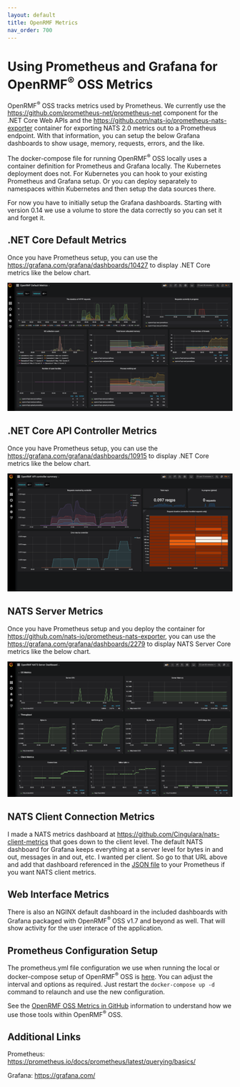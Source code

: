 ```yaml
---
layout: default
title: OpenRMF Metrics
nav_order: 700
---
```


# Using Prometheus and Grafana for OpenRMF<sup>&reg;</sup> OSS Metrics

OpenRMF<sup>&reg;</sup> OSS tracks metrics used by Prometheus. We currently use the https://github.com/prometheus-net/prometheus-net component for the .NET Core Web APIs and the https://github.com/nats-io/prometheus-nats-exporter container for exporting NATS 2.0 metrics out to a Prometheus endpoint. With that information, you can setup the below Grafana dashboards to show usage, memory, requests, errors, and the like. 

The docker-compose file for running OpenRMF<sup>&reg;</sup> OSS locally uses a container definition for Prometheus and Grafana locally. The Kubernetes deployment does not. For Kubernetes you can hook to your existing Prometheus and Grafana setup. Or you can deploy separately to namespaces within Kubernetes and then setup the data sources there.

For now you have to initially setup the Grafana dashboards. Starting with version 0.14 we use a volume to store the data correctly so
you can set it and forget it.

## .NET Core Default Metrics
Once you have Prometheus setup, you can use the https://grafana.com/grafana/dashboards/10427 to display .NET Core metrics like the below chart. 

![Default Metrics](./assets/metrics-aspnet-core-default.png)

## .NET Core API Controller Metrics
Once you have Prometheus setup, you can use the https://grafana.com/grafana/dashboards/10915 to display .NET Core metrics like the below chart. 

![API Metrics](./assets/metrics-api-controller-summary.png)

## NATS Server Metrics
Once you have Prometheus setup and you deploy the container for https://github.com/nats-io/prometheus-nats-exporter, you can use the https://grafana.com/grafana/dashboards/2279 to display NATS Server Core metrics like the below chart. 

![NATS Server Metrics](./assets/metrics-nats-server.png)

## NATS Client Connection Metrics
I made a NATS metrics dashboard at https://github.com/Cingulara/nats-client-metrics that goes down to the client level. The default 
NATS dashboard for Grafana keeps everything at a server level for bytes in and out, messages in and out, etc. I wanted per client. 
So go to that URL above and add that dashboard referenced in the [JSON file](https://raw.githubusercontent.com/Cingulara/nats-client-metrics/master/grafana-dashboard.json) to your Prometheus if you want NATS client metrics. 

## Web Interface Metrics
There is also an NGINX default dashboard in the included dashboards with Grafana packaged with OpenRMF<sup>&reg;</sup> OSS v1.7 and beyond as well. That will show activity for the user interace of the application.

## Prometheus Configuration Setup
The prometheus.yml file configuration we use when running the local or docker-compose setup of OpenRMF<sup>&reg;</sup> OSS is 
[here](https://github.com/Cingulara/openrmf-docs/blob/master/scripts/prometheus.yml). You can adjust 
the interval and options as required. Just restart the `docker-compose up -d` command to relaunch and use the new configuration.

See the [OpenRMF OSS Metrics in GitHub](https://github.com/Cingulara/openrmf-docs/blob/master/metrics.md) information to understand how
we use those tools within OpenRMF<sup>&reg;</sup> OSS. 

## Additional Links

Prometheus: https://prometheus.io/docs/prometheus/latest/querying/basics/

Grafana:  https://grafana.com/